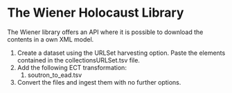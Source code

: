 # The Wiener Holocaust Library

The Wiener library offers an API where it is possible to download the contents in a own XML model.

1. Create a dataset using the URLSet harvesting option. Paste the elements contained in the collectionsURLSet.tsv file.
2. Add the following ECT transformation:
    1. soutron_to_ead.tsv
3. Convert the files and ingest them with no further options.